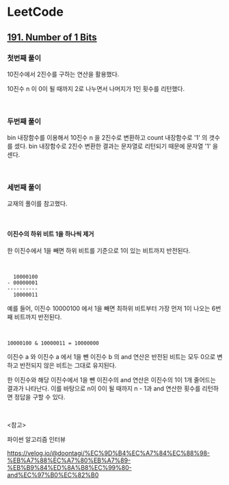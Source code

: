 # LeetCode

## [191. Number of 1 Bits](https://leetcode.com/problems/number-of-1-bits/)

### 첫번째 풀이

10진수에서 2진수를 구하는 연산을 활용했다.

10진수 n 이 0이 될 때까지 2로 나누면서 나머지가 1인 횟수를 리턴했다.

<br>

### 두번째 풀이

bin 내장함수를 이용해서 10진수 n 을 2진수로 변환하고 count 내장함수로 '1' 의 갯수를 셌다. bin 내장함수로 2진수 변환한 결과는 문자열로 리턴되기 때문에 문자열 '1' 을 센다.

<br>

### 세번째 풀이

교재의 풀이를 참고했다.

<br>

#### 이진수의 하위 비트 1을 하나씩 제거

한 이진수에서 1을 빼면 하위 비트를 기준으로 1이 있는 비트까지 반전된다.

<br>

```
  10000100
- 00000001
----------
  10000011
```

예를 들어, 이진수 10000100 에서 1을 빼면 최하위 비트부터 가장 먼저 1이 나오는 6번째 비트까지 반전된다.

<br>

```
10000100 & 10000011 = 10000000
```

이진수 a 와 이진수 a 에서 1을 뺀 이진수 b 의 and 연산은 반전된 비트는 모두 0으로 변하고 반전되지 않은 비트는 그대로 유지된다.

한 이진수와 해당 이진수에서 1을 뺀 이진수의 and 연산은 이진수의 1이 1개 줄어드는 결과가 나타난다. 이를 바탕으로 n이 0이 될 때까지 n - 1과 and 연산한 횟수를 리턴하면 정답을 구할 수 있다.

<br>

<참고>

파이썬 알고리즘 인터뷰

https://velog.io/@doontagi/%EC%9D%B4%EC%A7%84%EC%88%98-%EB%A7%88%EC%A7%80%EB%A7%89-%EB%B9%84%ED%8A%B8%EC%99%80-and%EC%97%B0%EC%82%B0



